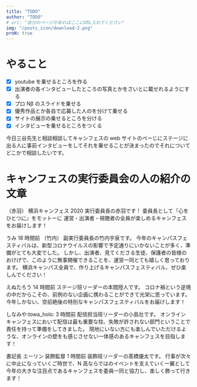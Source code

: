 ```yaml
---
title: "TODO"
author: "TODO"
# url: "自分のページがあればここにURL入れてください"
img: "/posts_icon/download-2.png"
proN: true
---
```


<!--
<iframe src="https://docs.google.com/presentation/d/e/2PACX-1vQWRwG9oIrX85CKFYuib6ZTnJUC4lnmIDZZ46LVG_ZdvBCJ8fcVt8I3ZsQuvsBOAHl0NXffvL5RIb2A/embed?start=true&loop=false&delayms=3000" frameborder="0" width="480" height="299" allowfullscreen="true" mozallowfullscreen="true" webkitallowfullscreen="true"></iframe>

<embed name="D89ABA030AC89297C411D33D38BD7D3B" style="" width="100%" height="600px" src="/pdf/20年後の価値交換を考え　横浜CP-B のコピー.pdf" type="application/pdf" internalid="D89ABA030AC89297C411D33D38BD7D3B"> -->

<!-- # やること -->

# やること

- [x] youtube を乗せるところを作る
- [x] 出演者の各インタビューしたところの写真とかをさいとに載せれるようにする
- [x] プロ Nβ のスライドを乗せる
- [x] 優秀作品とか各自で応募した人のを分けて乗せる
- [x] サイトの展示の乗せるところを分ける
- [x] インタビューを乗せるところをつくる

今日三谷先生と相談相談してキャンフェスの web サイトのペーじにステージに出る人に事前インタビューをしてそれを乗せることが決まったのでそれについてどこかで相談したいです。

# キャンフェスの実行委員会の人の紹介の文章

（赤羽）
横浜キャンフェス 2020 実行委員長の赤羽です！
委員長として『心をひとつに』をモットーに
運営・出演者・視聴者の全員が楽しめるキャンフェスをお届けします！

うみ 18 時間前
（竹内）
副実行委員長の竹内宇泉です。
今年のキャンパスフェスティバルは、新型コロナウイルスの影響で予定通りにいかないことが多く、準備がとても大変でした。
しかし、出演者、見てくださる生徒、保護者の皆様のおけげで、このように無事開催できることを、運営一同とても嬉しく思っております。
横浜キャンパス全員で、作り上げるキャンパスフェスティバル、ぜひ楽しんでください！

えぬたろう 14 時間前
ステージ班リーダーの本間陸人です。
コロナ禍という逆境の中だからこその、前例のない企画に携わることができて光栄に思っています。
今年しかない、空前絶後の特別なキャンパスフェスティバルをお届けします！

しなみや:towa_holo: 3 時間前
配信担当班リーダーの小島壮です。
オンラインキャンフェスにおいて配信は最も重要な柱、失敗が許されない部門ということで責任を持って準備をしてきました。
現地にいない方にも楽しんでいただけるような、オンラインの壁をも感じさせない一体感のあるキャンフェスを目指します！

書記長 エーリン 装飾監督 1 時間前
装飾班リーダーの髙橋優太です。
行事が次々に中止になっていくご時世で、N 高ならではのイベントを支えていく一翼として
今年の大きな注目点であるキャンフェスを委員一同と協力し、楽しく飾って行きます！
